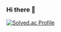 ### Hi there 👋

[![Solved.ac Profile](http://mazassumnida.wtf/api/generate_badge?boj=rlawnsdud981020)](https://solved.ac/rlawnsdud981020)<br/>

<!--
**JunYoungKr/JunYoungKr** is a ✨ _special_ ✨ repository because its `README.md` (this file) appears on your GitHub profile.

Here are some ideas to get you started:

- 🔭 I’m currently working on ...
- 🌱 I’m currently learning ...
- 👯 I’m looking to collaborate on ...
- 🤔 I’m looking for help with ...
- 💬 Ask me about ...
- 📫 How to reach me: ...
- 😄 Pronouns: ...
- ⚡ Fun fact: ...
-->

